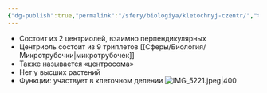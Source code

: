```yaml
---
{"dg-publish":true,"permalink":"/sfery/biologiya/kletochnyj-czentr/","tags":["Общаябиология"]}
---
```


- Состоит из 2 центриолей, взаимно перпендикулярных
- Центриоль состоит из 9 триплетов [[Сферы/Биология/Микротрубочки\|микротрубочек]]
- Также называется «центросома»
- Нет у высших растений
- Функции: участвует в клеточном делении
![IMG_5221.jpeg|400](/img/user/%D0%90%D1%80%D1%85%D0%B8%D0%B2/%D0%9A%D1%8D%D1%88/IMG_5221.jpeg)